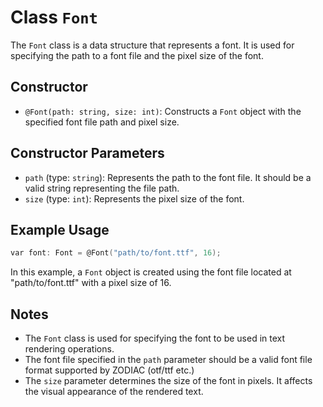 # Class `Font`

The `Font` class is a data structure that represents a font. It is used for specifying the path to a font file and the pixel size of the font.

## Constructor

- `@Font(path: string, size: int)`: Constructs a `Font` object with the specified font file path and pixel size.

## Constructor Parameters

- `path` (type: `string`): Represents the path to the font file. It should be a valid string representing the file path.
- `size` (type: `int`): Represents the pixel size of the font.

## Example Usage

```d
var font: Font = @Font("path/to/font.ttf", 16);
```

In this example, a `Font` object is created using the font file located at "path/to/font.ttf" with a pixel size of 16.

## Notes

- The `Font` class is used for specifying the font to be used in text rendering operations.
- The font file specified in the `path` parameter should be a valid font file format supported by ZODIAC (otf/ttf etc.)
- The `size` parameter determines the size of the font in pixels. It affects the visual appearance of the rendered text.
